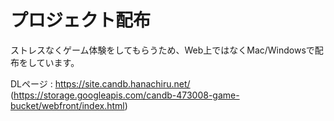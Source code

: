# プロジェクト配布
ストレスなくゲーム体験をしてもらうため、Web上ではなくMac/Windowsで配布をしています。  

DLページ : https://site.candb.hanachiru.net/ (https://storage.googleapis.com/candb-473008-game-bucket/webfront/index.html)
